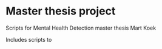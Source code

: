 # Master thesis project
Scripts for Mental Health Detection master thesis Mart Koek

Includes scripts to 

